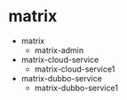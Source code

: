 # matrix
+ matrix
    + matrix-admin
+ matrix-cloud-service
    + matrix-cloud-service1
+ matrix-dubbo-service
    * matrix-dubbo-service1
